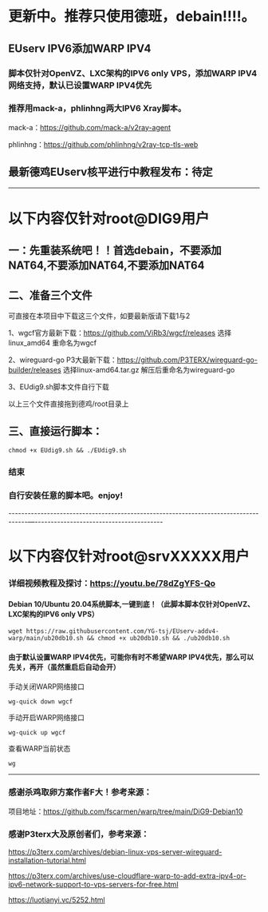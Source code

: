 # 更新中。推荐只使用德班，debain!!!!。

## EUserv IPV6添加WARP IPV4

### 脚本仅针对OpenVZ、LXC架构的IPV6 only VPS，添加WARP IPV4网络支持，默认已设置WARP IPV4优先

### 推荐用mack-a，phlinhng两大IPV6 Xray脚本。
mack-a：https://github.com/mack-a/v2ray-agent

phlinhng：https://github.com/phlinhng/v2ray-tcp-tls-web

## 最新德鸡EUserv核平进行中教程发布：待定

-------------------------------------------------------------------------------------------------------
# 以下内容仅针对root@DIG9用户

## 一：先重装系统吧！！首选debain，不要添加NAT64,不要添加NAT64,不要添加NAT64

## 二、准备三个文件
可直接在本项目中下载这三个文件，如要最新版请下载1与2

1、wgcf官方最新下载：https://github.com/ViRb3/wgcf/releases 选择linux_amd64 重命名为wgcf 

2、wireguard-go P3大最新下载：https://github.com/P3TERX/wireguard-go-builder/releases 选择linux-amd64.tar.gz 解压后重命名为wireguard-go

3、EUdig9.sh脚本文件自行下载

以上三个文件直接拖到德鸡/root目录上

## 三、直接运行脚本：
```
chmod +x EUdig9.sh && ./EUdig9.sh
```


### 结束

### 自行安装任意的脚本吧。enjoy!

------------------------------------------------------------------------------------—----------------------------------------

# 以下内容仅针对root@srvXXXXX用户

### 详细视频教程及探讨：https://youtu.be/78dZgYFS-Qo

#### Debian 10/Ubuntu 20.04系统脚本,一键到底！（此脚本脚本仅针对OpenVZ、LXC架构的IPV6 only VPS）
```
wget https://raw.githubusercontent.com/YG-tsj/EUserv-addv4-warp/main/ub20db10.sh && chmod +x ub20db10.sh && ./ub20db10.sh
```

#### 由于默认设置WARP IPV4优先，可能你有时不希望WARP IPV4优先，那么可以先关，再开（虽然重启后自动会开）

手动关闭WARP网络接口
```
wg-quick down wgcf
```

手动开启WARP网络接口 
```
wg-quick up wgcf
```

查看WARP当前状态
```
wg
```


---------------------------------------------------------------------------------------------------------------------
### 感谢杀鸡取卵方案作者F大！参考来源：
项目地址：https://github.com/fscarmen/warp/tree/main/DiG9-Debian10


### 感谢P3terx大及原创者们，参考来源：
https://p3terx.com/archives/debian-linux-vps-server-wireguard-installation-tutorial.html

https://p3terx.com/archives/use-cloudflare-warp-to-add-extra-ipv4-or-ipv6-network-support-to-vps-servers-for-free.html

https://luotianyi.vc/5252.html
